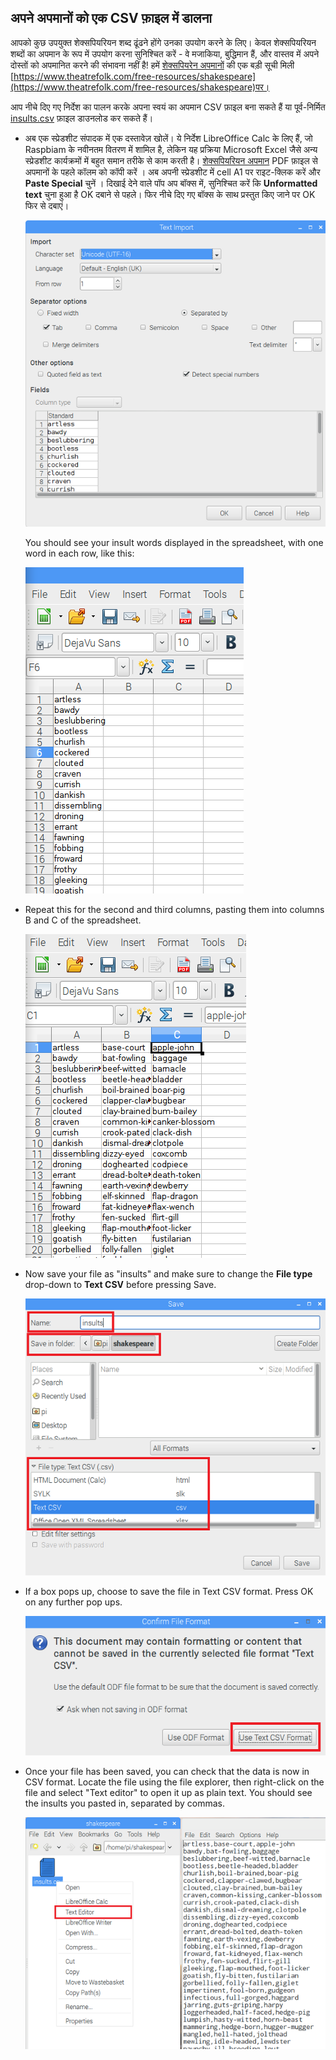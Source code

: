 ## अपने अपमानों को एक CSV फ़ाइल में डालना

आपको कुछ उपयुक्त शेक्सपियरियन शब्द ढूंढने होंगे उनका उपयोग करने के लिए। केवल शेक्सपियरियन शब्दों का अपमान के रूप में उपयोग करना सुनिश्चित करें - वे मजाकिया, बुद्धिमान हैं, और वास्तव में अपने दोस्तों को अपमानित करने की संभावना नहीं है! हमें [शेक्सपियरेन अपमानों](https://www.theatrefolk.com/freebies/shakespearean-insults.pdf) की एक बड़ी सूची मिली [https://www.theatrefolk.com/free-resources/shakespeare](https://www.theatrefolk.com/free-resources/shakespeare)पर।

आप नीचे दिए गए निर्देश का पालन करके अपना स्वयं का अपमान CSV फ़ाइल बना सकते हैं या पूर्व-निर्मित [insults.csv](resources/insults.csv) फ़ाइल डाउनलोड कर सकते हैं।

- अब एक स्प्रेडशीट संपादक में एक दस्तावेज़ खोलें। ये निर्देश LibreOffice Calc के लिए हैं, जो Raspbiam के नवीनतम वितरण में शामिल है, लेकिन यह प्रक्रिया Microsoft Excel जैसे अन्य स्प्रेडशीट कार्यक्रमों में बहुत समान तरीके से काम करती है। [शेक्सपियरियन अपमान](https://www.theatrefolk.com/freebies/shakespearean-insults.pdf) PDF फ़ाइल से अपमानों के पहले कॉलम को कॉपी करें । अब अपनी स्प्रेडशीट में cell A1 पर राइट-क्लिक करें और **Paste Special** चुनें । दिखाई देने वाले पॉप अप बॉक्स में, सुनिश्चित करें कि **Unformatted text** चुना हुआ है OK दबाने से पहले। फिर नीचे दिए गए बॉक्स के साथ प्रस्तुत किए जाने पर OK फिर से दबाएं।

  ![Paste dialogue](images/paste-dialogue.png)

  You should see your insult words displayed in the spreadsheet, with one word in each row, like this:

  ![First column of insults](images/first-column.png)


- Repeat this for the second and third columns, pasting them into columns B and C of the spreadsheet.

  ![All columns](images/all-cols.png)

- Now save your file as "insults" and make sure to change the **File type** drop-down to **Text CSV** before pressing Save.

  ![Save your file](images/saving-file.png)

- If a box pops up, choose to save the file in Text CSV format. Press OK on any further pop ups.

  ![Save in text CSV format](images/use-text-csv.png)

- Once your file has been saved, you can check that the data is now in CSV format. Locate the file using the file explorer, then right-click on the file and select "Text editor" to open it up as plain text. You should see the insults you pasted in, separated by commas.

  ![See the CSV format](images/see-format.png)

